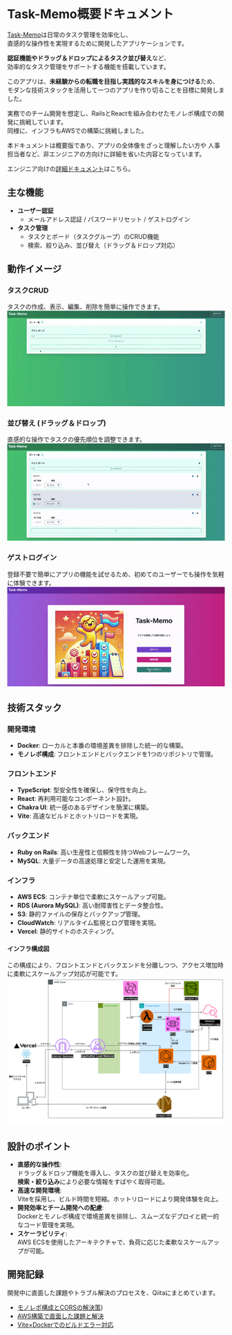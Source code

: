 # Task-Memo概要ドキュメント
[Task-Memo](https://www.task-memo.com/)は日常のタスク管理を効率化し、  
直感的な操作性を実現するために開発したアプリケーションです。

**認証機能やドラッグ＆ドロップによるタスク並び替え**など、  
効率的なタスク管理をサポートする機能を搭載しています。

このアプリは、**未経験からの転職を目指し実践的なスキルを身につける**ため、  
モダンな技術スタックを活用して一つのアプリを作り切ることを目標に開発しました。

実務でのチーム開発を想定し、RailsとReactを組み合わせたモノレポ構成での開発に挑戦しています。  
同様に、インフラもAWSでの構築に挑戦しました。

本ドキュメントは概要版であり、アプリの全体像をざっと理解したい方や
人事担当者など、非エンジニアの方向けに詳細を省いた内容となっています。

エンジニア向けの[詳細ドキュメント](./docs/DETAILS.md)はこちら。

## 主な機能
- **ユーザー認証**
  - メールアドレス認証 / パスワードリセット / ゲストログイン
- **タスク管理**
  - タスクとボード（タスクグループ）のCRUD機能
  - 検索、絞り込み、並び替え（ドラッグ＆ドロップ対応）

## 動作イメージ
### タスクCRUD
タスクの作成、表示、編集、削除を簡単に操作できます。  
![タスクCRUD](./front/public/images/task.gif)

### 並び替え (ドラッグ＆ドロップ)
直感的な操作でタスクの優先順位を調整できます。
![並び替え](./front/public/images/sort.gif)

### ゲストログイン
登録不要で簡単にアプリの機能を試せるため、初めてのユーザーでも操作を気軽に体験できます。
![ゲストログイン](./front/public/images/guestlogin.gif)

## 技術スタック

### 開発環境
- **Docker**: ローカルと本番の環境差異を排除した統一的な構築。
- **モノレポ構成**: フロントエンドとバックエンドを1つのリポジトリで管理。

### フロントエンド
- **TypeScript**: 型安全性を確保し、保守性を向上。
- **React**: 再利用可能なコンポーネント設計。
- **Chakra UI**: 統一感のあるデザインを簡潔に構築。
- **Vite**: 高速なビルドとホットリロードを実現。

### バックエンド
- **Ruby on Rails**: 高い生産性と信頼性を持つWebフレームワーク。
- **MySQL**: 大量データの高速処理と安定した運用を実現。

### インフラ
- **AWS ECS**: コンテナ単位で柔軟にスケールアップ可能。
- **RDS (Aurora MySQL)**: 高い耐障害性とデータ整合性。
- **S3**: 静的ファイルの保存とバックアップ管理。
- **CloudWatch**: リアルタイム監視とログ管理を実現。
- **Vercel**: 静的サイトのホスティング。

#### インフラ構成図
この構成により、フロントエンドとバックエンドを分離しつつ、アクセス増加時に柔軟にスケールアップ対応が可能です。
![インフラ構成図](./front/public/images/infra.png)

## 設計のポイント
- **直感的な操作性**:  
  ドラッグ＆ドロップ機能を導入し、タスクの並び替えを効率化。  
  **検索・絞り込み**により必要な情報をすばやく取得可能。
- **高速な開発環境**:  
  Viteを採用し、ビルド時間を短縮。ホットリロードにより開発体験を向上。
- **開発効率とチーム開発への配慮**:  
  Dockerとモノレポ構成で環境差異を排除し、スムーズなデプロイと統一的なコード管理を実現。
- **スケーラビリティ**:  
  AWS ECSを使用したアーキテクチャで、負荷に応じた柔軟なスケールアップが可能。

## 開発記録
開発中に直面した課題やトラブル解決のプロセスを、Qiitaにまとめています。  
- [モノレポ構成とCORSの解決策](https://qiita.com/kumazaki-y/items/7acbbfdbac9a838477a1))
- [AWS構築で直面した課題と解決](https://qiita.com/kumazaki-y/items/dc8c9270a6b73df1a765)
- [Vite×Dockerでのビルドエラー対応](https://qiita.com/kumazaki-y/items/9faf6ab4712d4c6e5c72)


